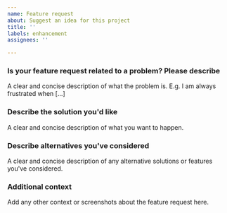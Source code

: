```yaml
---
name: Feature request
about: Suggest an idea for this project
title: ''
labels: enhancement
assignees: ''

---
```


### Is your feature request related to a problem? Please describe
A clear and concise description of what the problem is. E.g. I am always frustrated when [...]

### Describe the solution you'd like
A clear and concise description of what you want to happen.

### Describe alternatives you've considered
A clear and concise description of any alternative solutions or features you've considered.

### Additional context
Add any other context or screenshots about the feature request here.
